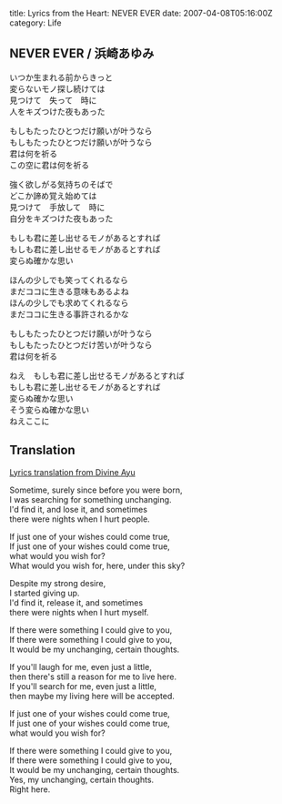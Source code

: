 title: Lyrics from the Heart: NEVER EVER
date: 2007-04-08T05:16:00Z
category: Life

## NEVER EVER / 浜崎あゆみ

いつか生まれる前からきっと  
変らないモノ探し続けては  
見つけて　失って　時に  
人をキズつけた夜もあった  
  
もしもたったひとつだけ願いが叶うなら  
もしもたったひとつだけ願いが叶うなら  
君は何を祈る  
この空に君は何を祈る  
  
強く欲しがる気持ちのそばで  
どこか諦め覚え始めては  
見つけて　手放して　時に  
自分をキズつけた夜もあった  
  
もしも君に差し出せるモノがあるとすれば  
もしも君に差し出せるモノがあるとすれば  
変らぬ確かな思い  
  
ほんの少しでも笑ってくれるなら  
まだココに生きる意味もあるよね  
ほんの少しでも求めてくれるなら  
まだココに生きる事許されるかな  
  
もしもたったひとつだけ願いが叶うなら  
もしもたったひとつだけ苦いが叶うなら  
君は何を祈る  
  
ねえ　もしも君に差し出せるモノがあるとすれば  
もしも君に差し出せるモノがあるとすれば  
変らぬ確かな思い  
そう変らぬ確かな思い  
ねえここに  

## Translation

[Lyrics translation from Divine Ayu](http://ayumi.primenova.com/lyrics/neverever.htm)

Sometime, surely since before you were born,  
I was searching for something unchanging.  
I'd find it, and lose it, and sometimes  
there were nights when I hurt people.  
  
If just one of your wishes could come true,  
If just one of your wishes could come true,  
what would you wish for?  
What would you wish for, here, under this sky?  
  
Despite my strong desire,  
I started giving up.  
I'd find it, release it, and sometimes  
there were nights when I hurt myself.  
  
If there were something I could give to you,  
If there were something I could give to you,  
It would be my unchanging, certain thoughts.  
  
If you'll laugh for me, even just a little,  
then there's still a reason for me to live here.  
If you'll search for me, even just a little,  
then maybe my living here will be accepted.  
  
If just one of your wishes could come true,  
If just one of your wishes could come true,  
what would you wish for?  
  
If there were something I could give to you,  
If there were something I could give to you,  
It would be my unchanging, certain thoughts.  
Yes, my unchanging, certain thoughts.  
Right here.  
